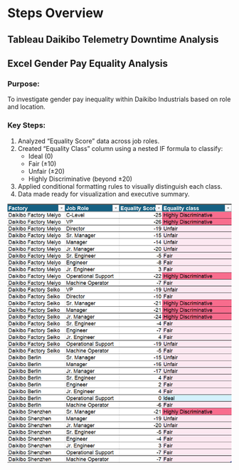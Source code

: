 
# Steps Overview

## Tableau Daikibo Telemetry Downtime Analysis

## Excel Gender Pay Equality Analysis


### Purpose:
To investigate gender pay inequality within Daikibo Industrials based on role and location.

### Key Steps:
1. Analyzed “Equality Score” data across job roles.
2. Created “Equality Class” column using a nested IF formula to classify:
   - Ideal (0)
   - Fair (±10)
   - Unfair (±20)
   - Highly Discriminative (beyond ±20)
3. Applied conditional formatting rules to visually distinguish each class.
4. Data made ready for visualization and executive summary.

![Gender Equality Analysis - Screenshot](Images/Gender%20Equality%20-%20Excel.png)
